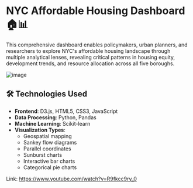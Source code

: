 # NYC Affordable Housing Dashboard 🏠📊
This comprehensive dashboard enables policymakers, urban planners, and researchers to explore NYC's affordable housing landscape through multiple analytical lenses, revealing critical patterns in housing equity, development trends, and resource allocation across all five boroughs.

![image](https://github.com/user-attachments/assets/bd02950c-9612-4d82-b4ee-50068ab70782)

## 🛠️ Technologies Used

- **Frontend**: D3.js, HTML5, CSS3, JavaScript
- **Data Processing**: Python, Pandas 
- **Machine Learning**: Scikit-learn
- **Visualization Types**: 
  - Geospatial mapping
  - Sankey flow diagrams
  - Parallel coordinates
  - Sunburst charts
  - Interactive bar charts
  - Categorical pie charts

Link: https://www.youtube.com/watch?v=R9fkcc9ry_0
